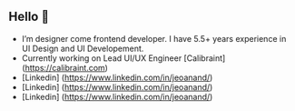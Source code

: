 ## Hello 👋
- I’m designer come frontend developer. I have 5.5+ years experience in UI Design and UI Developement.
- Currently working on Lead UI/UX Engineer [Calibraint] (https://calibraint.com)
- [Linkedin] (https://www.linkedin.com/in/jeoanand/)
- [Linkedin] (https://www.linkedin.com/in/jeoanand/)
- [Linkedin] (https://www.linkedin.com/in/jeoanand/)
